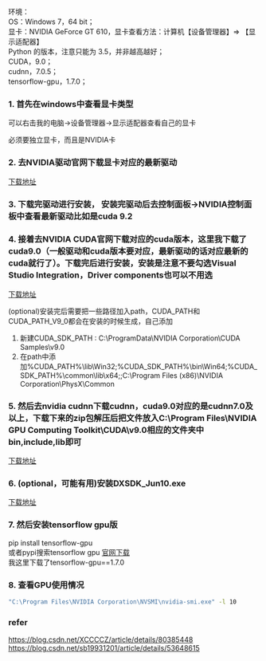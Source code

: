 环境：<br>
OS：Windows 7，64 bit；<br>
显卡：NVIDIA GeForce GT 610，显卡查看方法：计算机【设备管理器】⇒ 【显示适配器】<br>
Python 的版本，注意只能为 3.5，并非越高越好；<br>
CUDA，9.0；<br>
cudnn，7.0.5；<br>
tensorflow-gpu，1.7.0；<br>

### 1. 首先在windows中查看显卡类型
可以右击我的电脑->设备管理器->显示适配器查看自己的显卡

必须要独立显卡，而且是NVIDIA卡

### 2. 去NVIDIA驱动官网下载显卡对应的最新驱动

[下载地址](https://www.nvidia.com/Download/index.aspx?lang=en-us)

### 3. 下载完驱动进行安装， 安装完驱动后去控制面板->NVIDIA控制面板中查看最新驱动比如是cuda 9.2

### 4. 接着去NVIDIA CUDA官网下载对应的cuda版本，这里我下载了cuda9.0（一般驱动和cuda版本要对应，最新驱动的话对应最新的cuda就行了）。下载完后进行安装，安装是注意不要勾选Visual Studio Integration，Driver components也可以不用选

[下载地址](https://developer.nvidia.com/cuda-downloads)

(optional)安装完后需要把一些路径加入path，CUDA_PATH和CUDA_PATH_V9_0都会在安装的时候生成，自己添加<br>
1) 新建CUDA_SDK_PATH : C:\ProgramData\NVIDIA Corporation\CUDA Samples\v9.0<br>
2) 在path中添加%CUDA_PATH%\lib\Win32;%CUDA_SDK_PATH%\bin\Win64;%CUDA_SDK_PATH%\common\lib\x64;;C:\Program Files (x86)\NVIDIA Corporation\PhysX\Common

### 5. 然后去nvidia cudnn下载cudnn，cuda9.0对应的是cudnn7.0及以上，下载下来的zip包解压后把文件放入C:\Program Files\NVIDIA GPU Computing Toolkit\CUDA\v9.0相应的文件夹中bin,include,lib即可

[下载地址](https://developer.nvidia.com/rdp/cudnn-archive)

### 6. (optional，可能有用)安装DXSDK_Jun10.exe

[下载地址](https://www.microsoft.com/en-us/download/details.aspx?displaylang=en&id=6812)

### 7. 然后安装tensorflow gpu版

pip install tensorflow-gpu <br>
或者pypi搜索tensorflow gpu [官网下载](https://pypi.org/project/tensorflow-gpu/#history) <br>
我这里下载了tensorflow-gpu==1.7.0

### 8. 查看GPU使用情况

```bash
"C:\Program Files\NVIDIA Corporation\NVSMI\nvidia-smi.exe" -l 10
```

### refer
https://blog.csdn.net/XCCCCZ/article/details/80385448 <br>
https://blog.csdn.net/sb19931201/article/details/53648615
